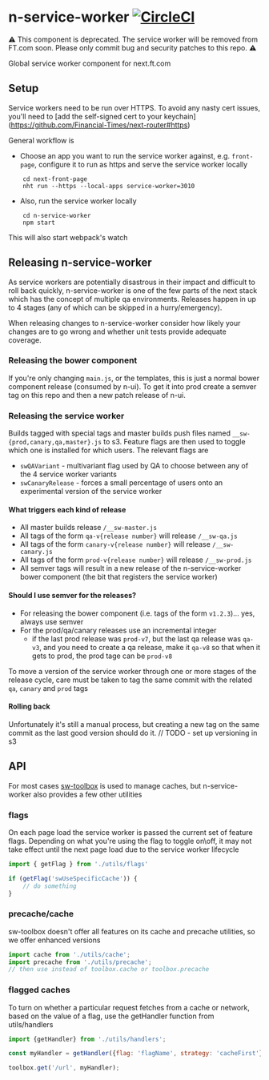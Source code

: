 # n-service-worker [![CircleCI](https://circleci.com/gh/Financial-Times/n-service-worker.svg?style=svg)](https://circleci.com/gh/Financial-Times/n-service-worker)

⚠️ This component is deprecated. The service worker will be removed from FT.com soon. Please only commit bug and security patches to this repo. ⚠️

Global service worker component for next.ft.com

## Setup

Service workers need to be run over HTTPS. To avoid any nasty cert issues,
you'll need to [add the self-signed cert to your keychain]
(https://github.com/Financial-Times/next-router#https)

General workflow is

* Choose an app you want to run the service worker against, e.g. `front-page`,
configure it to run as https and serve the service worker locally

```
	cd next-front-page
	nht run --https --local-apps service-worker=3010
```

* Also, run the service worker locally

```
	cd n-service-worker
	npm start
```

This will also start webpack's watch

## Releasing n-service-worker

As service workers are potentially disastrous in their impact and difficult to roll back quickly, n-service-worker is one of the few parts of the next stack which has the concept of multiple qa environments. Releases happen in up to 4 stages (any of which can be skipped in a hurry/emergency).

When releasing changes to n-service-worker consider how likely your changes are to go wrong and whether unit tests provide adequate coverage.

### Releasing the bower component

If you're only changing `main.js`, or the templates, this is just a normal bower component release (consumed by n-ui). To get it into prod create a semver tag on this repo and then a new patch release of n-ui.

### Releasing the service worker

Builds tagged with special tags and master builds push files named `__sw-{prod,canary,qa,master}.js` to s3. Feature flags are then used to toggle which one is installed for which users. The relevant flags are

- `swQAVariant` - multivariant flag used by QA to choose between any of the 4 service worker variants
- `swCanaryRelease` - forces a small percentage of users onto an experimental version of the service worker

#### What triggers each kind of release

- All master builds release `/__sw-master.js`
- All tags of the form `qa-v{release number}` will release `/__sw-qa.js`
- All tags of the form `canary-v{release number}` will release `/__sw-canary.js`
- All tags of the form `prod-v{release number}` will release `/__sw-prod.js`
- All semver tags will result in a new release of the n-service-worker bower component (the bit that registers the service worker)

#### Should I use semver for the releases?

- For releasing the bower component (i.e. tags of the form `v1.2.3`)... yes, always use semver
- For the prod/qa/canary releases use an incremental integer
	- if the last prod release was `prod-v7`, but the last qa release was `qa-v3`, and you need to create a qa release, make it `qa-v8` so that when it gets to prod, the prod tage can be `prod-v8`

To move a version of the service worker through one or more stages of the release cycle, care must be taken to tag the same commit with the related `qa`, `canary` and `prod` tags

#### Rolling back

Unfortunately it's still a manual process, but creating a new tag on the same commit as the last good version should do it.
// TODO - set up versioning in s3

## API

For most cases [sw-toolbox](http://googlechrome.github.io/sw-toolbox/docs/releases/v3.2.0/tutorial-api.html) is used to manage caches, but n-service-worker also provides a few other utilities

### flags

On each page load the service worker is passed the current set of feature flags. Depending on what you're using the flag to toggle on\off, it may not take effect until the next page load due to the service worker lifecycle

```javascript
import { getFlag } from './utils/flags'

if (getFlag('swUseSpecificCache')) {
	// do something
}
```

### precache/cache

sw-toolbox doesn't offer all features on its cache and precache utilities, so we offer enhanced versions

```javascript
import cache from './utils/cache';
import precache from './utils/precache';
// then use instead of toolbox.cache or toolbox.precache

```

### flagged caches

To turn on whether a particular request fetches from a cache or network, based on the value of a flag, use the getHandler function from utils/handlers

```javascript
import {getHandler} from './utils/handlers';

const myHandler = getHandler({flag: 'flagName', strategy: 'cacheFirst'});

toolbox.get('/url', myHandler);

```
